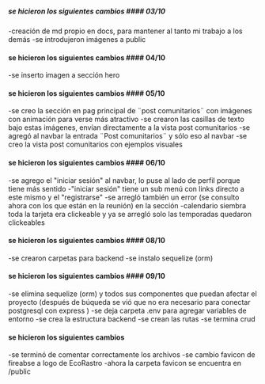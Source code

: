 ##### se hicieron los siguientes cambios #### 03/10
-creación de md propio en docs, para mantener al tanto mi trabajo a los demás
-se introdujeron imágenes a public

#### se hicieron los siguientes cambios #### 04/10
-se inserto imagen a sección hero

#### se hicieron los siguientes cambios #### 05/10
-se creo la sección en pag principal de ¨post comunitarios¨ con imágenes con animación para verse más atractivo
-se crearon las casillas de texto bajo estas imágenes, envían directamente a la vista post comunitarios
-se agregó al navbar la entrada ¨Post comunitarios¨ y sólo eso al navbar
-se creo la vista post comunitarios con ejemplos visuales

#### se hicieron los siguientes cambios #### 06/10
-se agrego el "iniciar sesión" al navbar, lo puse al lado de perfil porque tiene más sentido
-"iniciar sesión" tiene un sub menú con links directo a este mismo y el "registrarse"
-se arregló también un error (se consulto ahora con los que están en la reunión) en la sección -calendario siembra toda la tarjeta era clickeable y ya se arregló solo las temporadas quedaron clickeables

#### se hicieron los siguientes cambios #### 08/10
-se crearon carpetas para backend
-se instalo sequelize (orm)

#### se hicieron los siguientes cambios #### 09/10
-se elimina sequelize (orm) y todos sus componentes que puedan afectar el proyecto (después de búqueda se vió que no era necesario para conectar postgresql con express )
-se deja carpeta .env para agregar variables de entorno
-se crea la estructura backend
-se crean las rutas 
-se termina crud

#### se hicieron los siguientes cambios #### 
-se terminó de comentar correctamente los archivos
-se cambio favicon de fireabse a logo de EcoRastro
-ahora la carpeta favicon se encuentra en /public